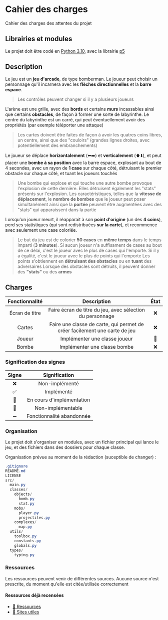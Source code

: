 # Cahier des charges

Cahier des charges des attentes du projet

## Librairies et modules

Le projet doit être codé en [Python 3.10](https://www.python.org/downloads/release/python-3100/), avec la librairie [p5](https://pypi.org/project/p5/)

## Description

Le jeu est un **jeu d'arcade**, de type bomberman. Le joueur peut choisir un personnage qu'il incarnera avec les **flèches directionnelles** et la **barre espace**.
> Les contrôles peuvent changer si il y a plusieurs joueurs

L'arène est une grille, avec des **bords** et certains **murs** incassables ainsi que certains **obstacles**, de façon à former une sorte de labyrinthe. Le centre du labyrinthe est un carré, qui peut éventuellement avoir des propriétés (par exemple téléporter une attaque)
> Les cartes doivent être faites de façon à avoir les quatres coins libres, un centre, ainsi que des "couloirs" (grandes lignes droites, avec potentiellement des embranchements)

Le joueur se déplace **horizontalement** (⬅️➡️) et **verticalement** (⬆️⬇️), et peut placer une **bombe à sa position** avec la barre espace, explosant au bout de 4 secondes, avec un rayon de **1 case** sur chaque côté, détruisant le premier obstacle sur chaque côté, et tuant les joueurs touchés
> Une bombe qui explose et qui touche une autre bombe provoque l'explosion de cette dernière. Elles détruisent également les "stats" présents sur l'explosion.
> Les caractéristiques, telles que la **vitesse de déplacement**, le **nombre de bombes** que le joueur peut poser simultanément ainsi que la **portée** peuvent être augmentées avec des "stats" qui apparaissent dans la partie

Lorsqu'un joueur meurt, il réapparait à son **point d'origine** (un des **4 coins**), perd ses statistiques (qui sont redistribuées **sur la carte**), et recommence avec seulement une case coloriée.
> Le but du jeu est de colorier **50 cases** en **même temps** dans le temps imparti (**3 minutes**). Si aucun joueur n'a suffisament de cases au bout de ce délai, c'est le joueur avec le plus de cases qui l'emporte. Si il y a égalité, c'est le joueur avec le plus de points qui l'emporte
> Les points s'obtiennent en **détruisant des obstacles** ou en **tuant** des adversaires
> Lorsque des obstacles sont détruits, il peuvent donner des **"stats"** ou des **armes**

## Charges

| Fonctionnalité | Description | État |
|:--:|:--:|:----:|
| Écran de titre | Faire écran de titre du jeu, avec sélection du personnage | ❌ |
| Cartes | Faire une classe de carte, qui permet de créer facilement une carte de jeu | ❌ |
| Joueur | Implémenter une classe joueur | 🚧 |
| Bombe | Implémenter une classe bombe | ❌ |

### Signification des signes

| Signe | Signification |
|:--:|:--:|
| ❌ | Non-implémenté |
| ✅ | Implémenté |
| 🚧 | En cours d'implémentation |
| 🚫 | Non-implémentable |
| ➖ | Fonctionnalité abandonnée |

### Organisation

Le projet doit s'organiser en modules, avec un fichier principal qui lance le jeu, et des fichiers dans des dossiers pour chaque classe.

Organisation prévue au moment de la rédaction (suceptible de changer) :

```cs
.gitignore
README.md
LICENSE
src/
  main.py
  classes/
    objects/
      bomb.py
      stat.py
    mobs/
      player.py
      projectiles.py
    complexes/
      map.py
  utils/
    toolbox.py
    constants.py
    globals.py
  types/
    typing.py
```

### Ressources

Les ressources peuvent venir de différentes sources. Aucune source n'est prescrite, du moment qu'elle est citée/utilisée correctement

#### Ressources déjà recensées

* [🍱 Ressources](https://github.com/Greensky-NSI/arcade/issues/3)
* [🔗 Sites utiles](https://github.com/Greensky-NSI/arcade/issues/2)
